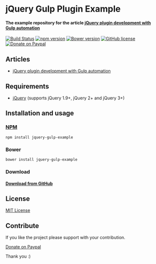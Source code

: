 # jQuery Gulp Plugin Example
#### The example repository for the article [jQuery plugin development with Gulp automation](https://medium.com/@dipuraj/jquery-plugin-development-with-gulp-automation-ae5d2c180f85)

[![Build Status](https://travis-ci.org/techlab/jquery-gulp-example.svg?branch=master)](https://travis-ci.org/techlab/jquery-gulp-example)
[![npm version](https://badge.fury.io/js/jquery-gulp-example.svg)](https://badge.fury.io/js/jquery-gulp-example)
[![Bower version](https://badge.fury.io/bo/jquery-gulp-example.svg)](https://badge.fury.io/bo/jquery-gulp-example)
[![GitHub license](https://img.shields.io/badge/license-MIT-blue.svg)](https://raw.githubusercontent.com/techlab/jquery-gulp-example/master/LICENSE)
[![Donate on Paypal](https://img.shields.io/badge/PayPal-dipuraj-blue.svg)](https://www.paypal.me/dipuraj)

Articles
-----
  + [jQuery plugin development with Gulp automation](https://medium.com/@dipuraj/jquery-plugin-development-with-gulp-automation-ae5d2c180f85)

Requirements
-----
  + [jQuery](http://jquery.com/) (supports jQuery 1.9+, jQuery 2+ and jQuery 3+)

Installation and usage 
-----

### [NPM](https://www.npmjs.com/package/jquery-gulp-example)
    npm install jquery-gulp-example
    
### Bower
    bower install jquery-gulp-example
    
### Download
#### [Download from GitHub](https://github.com/techlab/jquery-gulp-example/archive/master.zip)    


License
----
[MIT License](https://github.com/techlab/jquery-gulp-example/blob/master/LICENSE)

Contribute
----
If you like the project please support with your contribution.

[Donate on Paypal](https://www.paypal.me/dipuraj)

Thank you :)
